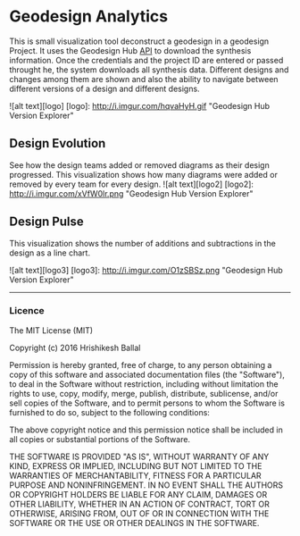 # Geodesign Analytics
This is small visualization tool deconstruct a geodesign in a geodesign Project. It uses the Geodesign Hub [API](https://www.geodesignhub.com/api/) to download the synthesis information. Once the credentials and the project ID are entered or passed throught he, the system downloads all synthesis data. Different designs and changes among them are shown and also the ability to navigate between different versions of a design and different designs. 

![alt text][logo]
[logo]: http://i.imgur.com/hqvaHyH.gif "Geodesign Hub Version Explorer"

## Design Evolution
See how the design teams added or removed diagrams as their design progressed. This visualization shows how many diagrams were added or removed by every team for every design. 
![alt text][logo2]
[logo2]: http://i.imgur.com/xVfW0lr.png "Geodesign Hub Version Explorer"

## Design Pulse
This visualization shows the number of additions and subtractions in the design as a line chart. 

![alt text][logo3]
[logo3]: http://i.imgur.com/O1zSBSz.png "Geodesign Hub Version Explorer"

---
### Licence
The MIT License (MIT)

Copyright (c) 2016 Hrishikesh Ballal

Permission is hereby granted, free of charge, to any person obtaining a copy
of this software and associated documentation files (the "Software"), to deal
in the Software without restriction, including without limitation the rights
to use, copy, modify, merge, publish, distribute, sublicense, and/or sell
copies of the Software, and to permit persons to whom the Software is
furnished to do so, subject to the following conditions:

The above copyright notice and this permission notice shall be included in all
copies or substantial portions of the Software.

THE SOFTWARE IS PROVIDED "AS IS", WITHOUT WARRANTY OF ANY KIND, EXPRESS OR
IMPLIED, INCLUDING BUT NOT LIMITED TO THE WARRANTIES OF MERCHANTABILITY,
FITNESS FOR A PARTICULAR PURPOSE AND NONINFRINGEMENT. IN NO EVENT SHALL THE
AUTHORS OR COPYRIGHT HOLDERS BE LIABLE FOR ANY CLAIM, DAMAGES OR OTHER
LIABILITY, WHETHER IN AN ACTION OF CONTRACT, TORT OR OTHERWISE, ARISING FROM,
OUT OF OR IN CONNECTION WITH THE SOFTWARE OR THE USE OR OTHER DEALINGS IN THE
SOFTWARE.
